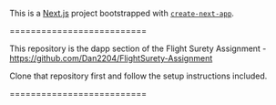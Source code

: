 This is a [Next.js](https://nextjs.org/) project bootstrapped with [`create-next-app`](https://github.com/vercel/next.js/tree/canary/packages/create-next-app).

==========================<br />

This repository is the dapp section of the Flight Surety Assignment - https://github.com/Dan2204/FlightSurety-Assignment

Clone that repository first and follow the setup instructions included.

==========================<br />
